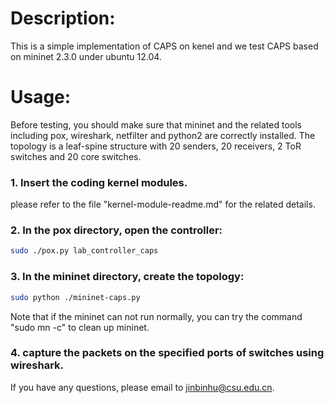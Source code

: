 # Description:  
This is a simple implementation of CAPS on kenel and we test CAPS based on mininet 2.3.0 under ubuntu 12.04.  
  
# Usage:  
Before testing, you should make sure that mininet and the related tools including pox, wireshark, netfilter and python2 are correctly installed. The topology is a leaf-spine structure with 20 senders, 20 receivers, 2 ToR switches and 20 core switches.  
  
### 1. Insert the coding kernel modules.
please refer to the file "kernel-module-readme.md" for the related details.   
  
### 2. In the pox directory, open the controller:  
```Bash
sudo ./pox.py lab_controller_caps  
```   
  
### 3. In the mininet directory, create the topology:    
```Bash  
sudo python ./mininet-caps.py
```  
Note that if the mininet can not run normally, you can try the command "sudo mn -c" to clean up mininet.   
  
### 4. capture the packets on the specified ports of switches using wireshark.  
  
If you have any questions, please email to jinbinhu@csu.edu.cn.  
